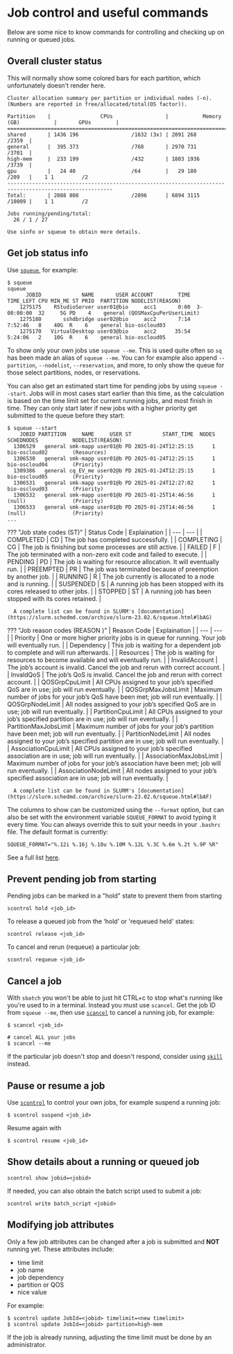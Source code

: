 # Job control and useful commands
Below are some nice to know commands for controlling and checking up on running or queued jobs.

## Overall cluster status
This will normally show some colored bars for each partition, which unfortunately doesn't render here.
```
Cluster allocation summary per partition or individual nodes (-n).
(Numbers are reported in free/allocated/total(OS factor)).

Partition    |                CPUs                 |           Memory (GB)           |       GPUs        |
========================================================================================================
shared       | 1436 196                 /1632 (3x) | 2091 268                 /2359  |           
general      |  395 373                 /768       | 2970 731                 /3701  |           
high-mem     |  233 199                 /432       | 1803 1936                /3739  |           
gpu          |   24 40                  /64        |   29 180                 /209   |    1 1         /2    
--------------------------------------------------------------------------------------------------------
Total:       | 2088 808                 /2896      | 6894 3115                /10009 |    1 1         /2    

Jobs running/pending/total:
  26 / 1 / 27

Use sinfo or squeue to obtain more details.

```

## Get job status info
Use [`squeue`](https://slurm.schedmd.com/archive/slurm-23.02.6/squeue.html), for example:
```
$ squeue
squeue
      JOBID             NAME       USER ACCOUNT        TIME   TIME_LEFT CPU MIN_ME ST PRIO  PARTITION NODELIST(REASON)
    1275175    RStudioServer user01@bio     acc1       0:00  3-00:00:00  32     5G PD    4    general (QOSMaxCpuPerUserLimit)
    1275180       sshdbridge user02@bio     acc2       7:14     7:52:46   8    40G  R    6    general bio-oscloud03
    1275170   VirtualDesktop user03@bio     acc2      35:54     5:24:06   2    10G  R    6    general bio-oscloud05
```

To show only your own jobs use `squeue --me`. This is used quite often so `sq` has been made an alias of `squeue --me`. You can for example also append `--partition`, `--nodelist`, `--reservation`, and more, to only show the queue for those select partitions, nodes, or reservations.

You can also get an estimated start time for pending jobs by using `squeue --start`. Jobs will in most cases start earlier than this time, as the calculation is based on the time limit set for current running jobs, and most finish in time. They can only start later if new jobs with a higher priority get submitted to the queue before they start:

```
$ squeue --start
    JOBID PARTITION     NAME     USER ST          START_TIME  NODES SCHEDNODES           NODELIST(REASON)
  1306529   general smk-mapp user01@b PD 2025-01-24T12:25:15      1 bio-oscloud02        (Resources)
  1306530   general smk-mapp user01@b PD 2025-01-24T12:25:15      1 bio-oscloud04        (Priority)
  1309386   general cq_EV_me user02@b PD 2025-01-24T12:25:15      1 bio-oscloud05        (Priority)
  1306531   general smk-mapp user01@b PD 2025-01-24T12:27:02      1 bio-oscloud03        (Priority)
  1306532   general smk-mapp user01@b PD 2025-01-25T14:46:56      1 (null)               (Priority)
  1306533   general smk-mapp user01@b PD 2025-01-25T14:46:56      1 (null)               (Priority)
...
```

??? "Job state codes (ST)"
      | Status	Code | Explaination |
      | --- | --- |
      | COMPLETED | CD | The job has completed successfully. |
      | COMPLETING | CG | The job is finishing but some processes are still active. |
      | FAILED | F | The job terminated with a non-zero exit code and failed to execute. |
      | PENDING | PD | The job is waiting for resource allocation. It will eventually run. |
      | PREEMPTED | PR | The job was terminated because of preemption by another job. |
      | RUNNING | R | The job currently is allocated to a node and is running. |
      | SUSPENDED | S | A running job has been stopped with its cores released to other jobs. |
      | STOPPED | ST | A running job has been stopped with its cores retained. |

      A complete list can be found in SLURM's [documentation](https://slurm.schedmd.com/archive/slurm-23.02.6/squeue.html#lbAG)

??? "Job reason codes (REASON )"
      | Reason Code | Explaination |
      | --- | --- |
      | Priority | One or more higher priority jobs is in queue for running. Your job will eventually run. |
      | Dependency | This job is waiting for a dependent job to complete and will run afterwards. |
      | Resources | The job is waiting for resources to become available and will eventually run. |
      | InvalidAccount | The job’s account is invalid. Cancel the job and rerun with correct account. |
      | InvaldQoS | The job’s QoS is invalid. Cancel the job and rerun with correct account. |
      | QOSGrpCpuLimit | All CPUs assigned to your job’s specified QoS are in use; job will run eventually. |
      | QOSGrpMaxJobsLimit | Maximum number of jobs for your job’s QoS have been met; job will run eventually. |
      | QOSGrpNodeLimit | All nodes assigned to your job’s specified QoS are in use; job will run eventually. |
      | PartitionCpuLimit | All CPUs assigned to your job’s specified partition are in use; job will run eventually. |
      | PartitionMaxJobsLimit | Maximum number of jobs for your job’s partition have been met; job will run eventually. |
      | PartitionNodeLimit | All nodes assigned to your job’s specified partition are in use; job will run eventually. |
      | AssociationCpuLimit | All CPUs assigned to your job’s specified association are in use; job will run eventually. |
      | AssociationMaxJobsLimit | Maximum number of jobs for your job’s association have been met; job will run eventually. |
      | AssociationNodeLimit | All nodes assigned to your job’s specified association are in use; job will run eventually. |

      A complete list can be found in SLURM's [documentation](https://slurm.schedmd.com/archive/slurm-23.02.6/squeue.html#lbAF)

The columns to show can be customized using the `--format` option, but can also be set with the environment variable `SQUEUE_FORMAT` to avoid typing it every time. You can always override this to suit your needs in your `.bashrc` file. The default format is currently:

```
SQUEUE_FORMAT="%.12i %.16j %.10u %.10M %.12L %.3C %.6m %.2t %.9P %R"
```

See a full list [here](https://slurm.schedmd.com/archive/slurm-23.02.6/squeue.html#OPT_format).

## Prevent pending job from starting
Pending jobs can be marked in a "hold" state to prevent them from starting
```
scontrol hold <job_id>
```

To release a queued job from the ‘hold’ or 'requeued held' states:
```
scontrol release <job_id>
```

To cancel and rerun (requeue) a particular job:
```
scontrol requeue <job_id>
```

## Cancel a job
With `sbatch` you won't be able to just hit CTRL+c to stop what's running like you're used to in a terminal. Instead you must use `scancel`. Get the job ID from `squeue --me`, then use [`scancel`](https://slurm.schedmd.com/archive/slurm-23.02.6/scancel.html) to cancel a running job, for example:
```
$ scancel <job_id>

# cancel ALL your jobs
$ scancel --me
```

If the particular job doesn't stop and doesn't respond, consider using [`skill`](https://slurm.schedmd.com/archive/slurm-23.02.6/skill.html) instead.

## Pause or resume a job
Use [`scontrol`](https://slurm.schedmd.com/archive/slurm-23.02.6/scontrol.html) to control your own jobs, for example suspend a running job:
```
$ scontrol suspend <job_id>
```

Resume again with
```
$ scontrol resume <job_id>
```

## Show details about a running or queued job
```
scontrol show jobid=<jobid>
```

If needed, you can also obtain the batch script used to submit a job:
```
scontrol write batch_script <jobid>
```

## Modifying job attributes
Only a few job attributes can be changed after a job is submitted and **NOT** running yet. These attributes include:

 - time limit
 - job name
 - job dependency
 - partition or QOS
 - nice value

For example:
```
$ scontrol update JobId=<jobid> timelimit=<new timelimit>
$ scontrol update JobId=<jobid> partition=high-mem
```

If the job is already running, adjusting the time limit must be done by an administrator.
